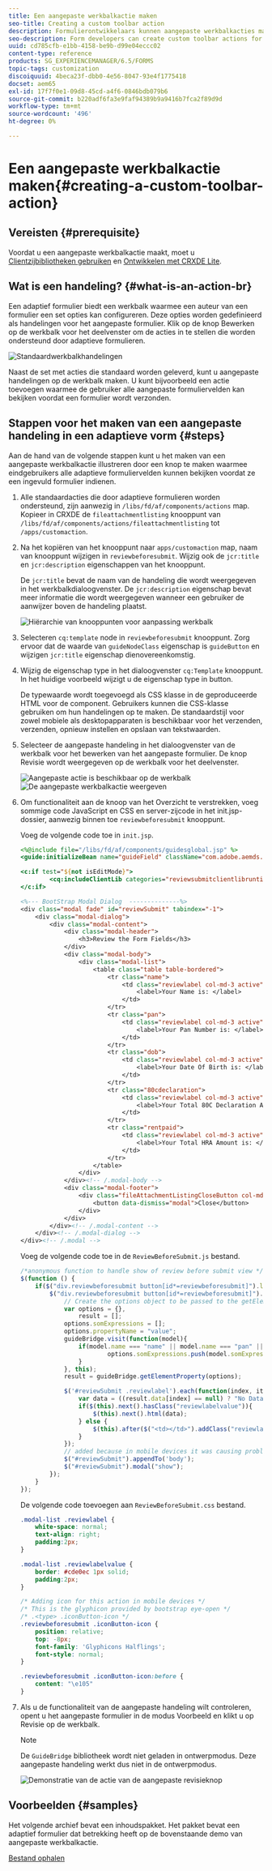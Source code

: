 ```yaml
---
title: Een aangepaste werkbalkactie maken
seo-title: Creating a custom toolbar action
description: Formulierontwikkelaars kunnen aangepaste werkbalkacties maken voor adaptieve formulieren in AEM Forms. Het gebruik van aangepaste handelingen door formulierauteurs kan hun eindgebruikers meer workflows en opties bieden.
seo-description: Form developers can create custom toolbar actions for adaptive forms in AEM Forms. Using custom actions form authors can provide more workflows and options to their end users.
uuid: cd785cfb-e1bb-4158-be9b-d99e04eccc02
content-type: reference
products: SG_EXPERIENCEMANAGER/6.5/FORMS
topic-tags: customization
discoiquuid: 4beca23f-dbb0-4e56-8047-93e4f1775418
docset: aem65
exl-id: 17f7f0e1-09d8-45cd-a4f6-0846bdb079b6
source-git-commit: b220adf6fa3e9faf94389b9a9416b7fca2f89d9d
workflow-type: tm+mt
source-wordcount: '496'
ht-degree: 0%

---
```


# Een aangepaste werkbalkactie maken{#creating-a-custom-toolbar-action}

## Vereisten {#prerequisite}

Voordat u een aangepaste werkbalkactie maakt, moet u [Clientzijbibliotheken gebruiken](/help/sites-developing/clientlibs.md) en [Ontwikkelen met CRXDE Lite](/help/sites-developing/developing-with-crxde-lite.md).

## Wat is een handeling? {#what-is-an-action-br}

Een adaptief formulier biedt een werkbalk waarmee een auteur van een formulier een set opties kan configureren. Deze opties worden gedefinieerd als handelingen voor het aangepaste formulier. Klik op de knop Bewerken op de werkbalk voor het deelvenster om de acties in te stellen die worden ondersteund door adaptieve formulieren.

![Standaardwerkbalkhandelingen](assets/default_toolbar_actions.png)

Naast de set met acties die standaard worden geleverd, kunt u aangepaste handelingen op de werkbalk maken. U kunt bijvoorbeeld een actie toevoegen waarmee de gebruiker alle aangepaste formuliervelden kan bekijken voordat een formulier wordt verzonden.

## Stappen voor het maken van een aangepaste handeling in een adaptieve vorm {#steps}

Aan de hand van de volgende stappen kunt u het maken van een aangepaste werkbalkactie illustreren door een knop te maken waarmee eindgebruikers alle adaptieve formuliervelden kunnen bekijken voordat ze een ingevuld formulier indienen.

1. Alle standaardacties die door adaptieve formulieren worden ondersteund, zijn aanwezig in `/libs/fd/af/components/actions` map. Kopieer in CRXDE de `fileattachmentlisting` knooppunt van `/libs/fd/af/components/actions/fileattachmentlisting` tot `/apps/customaction`.

1. Na het kopiëren van het knooppunt naar `apps/customaction` map, naam van knooppunt wijzigen in `reviewbeforesubmit`. Wijzig ook de `jcr:title` en `jcr:description` eigenschappen van het knooppunt.

   De `jcr:title` bevat de naam van de handeling die wordt weergegeven in het werkbalkdialoogvenster. De `jcr:description` eigenschap bevat meer informatie die wordt weergegeven wanneer een gebruiker de aanwijzer boven de handeling plaatst.

   ![Hiërarchie van knooppunten voor aanpassing werkbalk](assets/action3.png)

1. Selecteren `cq:template` node in `reviewbeforesubmit` knooppunt. Zorg ervoor dat de waarde van `guideNodeClass` eigenschap is `guideButton` en wijzigen `jcr:title` eigenschap dienovereenkomstig.
1. Wijzig de eigenschap type in het dialoogvenster `cq:Template` knooppunt. In het huidige voorbeeld wijzigt u de eigenschap type in button.

   De typewaarde wordt toegevoegd als CSS klasse in de geproduceerde HTML voor de component. Gebruikers kunnen die CSS-klasse gebruiken om hun handelingen op te maken. De standaardstijl voor zowel mobiele als desktopapparaten is beschikbaar voor het verzenden, verzenden, opnieuw instellen en opslaan van tekstwaarden.

1. Selecteer de aangepaste handeling in het dialoogvenster van de werkbalk voor het bewerken van het aangepaste formulier. De knop Revisie wordt weergegeven op de werkbalk voor het deelvenster.

   ![Aangepaste actie is beschikbaar op de werkbalk](assets/custom_action_available_in_toolbar.png) ![De aangepaste werkbalkactie weergeven](assets/action7.png)

1. Om functionaliteit aan de knoop van het Overzicht te verstrekken, voeg sommige code JavaScript en CSS en server-zijcode in het init.jsp- dossier, aanwezig binnen toe `reviewbeforesubmit` knooppunt.

   Voeg de volgende code toe in `init.jsp`.

   ```jsp
   <%@include file="/libs/fd/af/components/guidesglobal.jsp" %>
   <guide:initializeBean name="guideField" className="com.adobe.aemds.guide.common.GuideButton"/>
   
   <c:if test="${not isEditMode}">
           <cq:includeClientLib categories="reviewsubmitclientlibruntime" />
   </c:if>
   
   <%--- BootStrap Modal Dialog  --------------%>
   <div class="modal fade" id="reviewSubmit" tabindex="-1">
       <div class="modal-dialog">
           <div class="modal-content">
               <div class="modal-header">
                   <h3>Review the Form Fields</h3>
               </div>
               <div class="modal-body">
                   <div class="modal-list">
                       <table class="table table-bordered">
                           <tr class="name">
                               <td class="reviewlabel col-md-3 active">
                                   <label>Your Name is: </label>
                               </td>
                           </tr>
                           <tr class="pan">
                               <td class="reviewlabel col-md-3 active">
                                   <label>Your Pan Number is: </label>
                               </td>
                           </tr>
                           <tr class="dob">
                               <td class="reviewlabel col-md-3 active">
                                   <label>Your Date Of Birth is: </label>
                               </td>
                           </tr>
                           <tr class="80cdeclaration">
                               <td class="reviewlabel col-md-3 active">
                                   <label>Your Total 80C Declaration Amount is: </label>
                               </td>
                           </tr>
                           <tr class="rentpaid">
                               <td class="reviewlabel col-md-3 active">
                                   <label>Your Total HRA Amount is: </label>
                               </td>
                           </tr>
                       </table>
                   </div>
               </div><!-- /.modal-body -->
               <div class="modal-footer">
                   <div class="fileAttachmentListingCloseButton col-md-2 col-xs-2 col-sm-2">
                       <button data-dismiss="modal">Close</button>
                   </div>
               </div>
           </div><!-- /.modal-content -->
       </div><!-- /.modal-dialog -->
   </div><!-- /.modal -->
   ```

   Voeg de volgende code toe in de `ReviewBeforeSubmit.js` bestand.

   ```javascript
   /*anonymous function to handle show of review before submit view */
   $(function () {
       if($("div.reviewbeforesubmit button[id*=reviewbeforesubmit]").length > 0) {
           $("div.reviewbeforesubmit button[id*=reviewbeforesubmit]").click(function(){
               // Create the options object to be passed to the getElementProperty API
               var options = {},
                   result = [];
               options.somExpressions = [];
               options.propertyName = "value";
               guideBridge.visit(function(model){
                   if(model.name === "name" || model.name === "pan" || model.name === "dateofbirth" || model.name === "total" || model.name === "totalmonthlyrent"){
                           options.somExpressions.push(model.somExpression);
                   }
               }, this);
               result = guideBridge.getElementProperty(options);
   
               $('#reviewSubmit .reviewlabel').each(function(index, item){
                   var data = ((result.data[index] == null) ? "No Data Filled" : result.data[index]);
                   if($(this).next().hasClass("reviewlabelvalue")){
                       $(this).next().html(data);
                   } else {
                       $(this).after($("<td></td>").addClass("reviewlabelvalue col-md-6 active").html(data));
                   }
               });
               // added because in mobile devices it was causing problem of backdrop
               $("#reviewSubmit").appendTo('body');
               $("#reviewSubmit").modal("show");
           });
       }
   });
   ```

   De volgende code toevoegen aan `ReviewBeforeSubmit.css` bestand.

   ```css
   .modal-list .reviewlabel {
       white-space: normal;
       text-align: right;
       padding:2px;
   }
   
   .modal-list .reviewlabelvalue {
       border: #cde0ec 1px solid;
       padding:2px;
   }
   
   /* Adding icon for this action in mobile devices */
   /* This is the glyphicon provided by bootstrap eye-open */
   /* .<type> .iconButton-icon */
   .reviewbeforesubmit .iconButton-icon {
       position: relative;
       top: -8px;
       font-family: 'Glyphicons Halflings';
       font-style: normal;
   }
   
   .reviewbeforesubmit .iconButton-icon:before {
       content: "\e105"
   }
   ```

1. Als u de functionaliteit van de aangepaste handeling wilt controleren, opent u het aangepaste formulier in de modus Voorbeeld en klikt u op Revisie op de werkbalk.

   >[!NOTE]
   >
   >De `GuideBridge` bibliotheek wordt niet geladen in ontwerpmodus. Deze aangepaste handeling werkt dus niet in de ontwerpmodus.

   ![Demonstratie van de actie van de aangepaste revisieknop](assets/action9.png)

## Voorbeelden {#samples}

Het volgende archief bevat een inhoudspakket. Het pakket bevat een adaptief formulier dat betrekking heeft op de bovenstaande demo van aangepaste werkbalkactie.

[Bestand ophalen](assets/customtoolbaractiondemo.zip)
